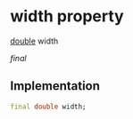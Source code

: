 


# width property






[double](https://api.flutter.dev/flutter/dart-core/double-class.html) width
  
_final_






## Implementation

```dart
final double width;


```







